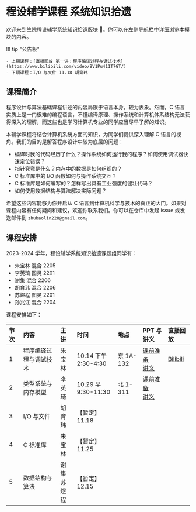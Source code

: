# 程设辅学课程 系统知识拾遗

欢迎来到竺院程设辅学系统知识拾遗版块 🤗。你可以在左侧导航栏中详细浏览本模块的内容。

<!-- prettier-ignore-start -->
!!! tip "公告板"

    - 上期课程：[直播回放 第一讲：程序编译过程与调试技术](https://www.bilibili.com/video/BV1Pu411T7GT/)
    - 下期课程：I/O 与文件 11.18 胡育玮
<!-- prettier-ignore-end -->

## 课程简介

程序设计与算法基础课程讲述的内容局限于语言本身，较为表象。然而，C 语言实质上是一门很难的编程语言，不懂编译原理、操作系统和计算机体系结构无法获得深入的理解，而这些也是学习计算机专业的同学应当尽早了解的知识。

本辅学课程将结合计算机系统方面的知识，为同学们提供深入理解 C 语言的视角。我们的目的是解答程序设计中较为底层的问题：

-   编译时我的代码经历了什么？操作系统如何运行我的程序？如何使用调试器快速定位错误？
-   指针究竟是什么？内存中的数据是如何组织的？
-   C 标准库中的 I/O 函数如何与操作系统交互？
-   C 标准库是如何编写的？怎样写出具有工业强度的健壮代码？
-   如何使用数据结构与算法解决实际问题？

希望这些内容能够为你开启从 C 语言到计算机科学与技术的真正的大门。如果对课程内容有任何疑问和建议，欢迎你联系我们。你可以在仓库中发起 issue 或发送邮件到 `zhubaolin228@gmail.com`。

## 课程安排

2023-2024 学年，程设辅学系统知识拾遗课题组同学有：

-   朱宝林 混合 2205
-   李英琦 图灵 2201
-   谢集 混合 2206
-   胡育玮 混合 2206
-   苏煜程 图灵 2201
-   孙兆江 混合 2204

课程安排如下：

| 节次 | 内容                   | 主讲           | 时间                 | 地点      | PPT 与讲义                                                        | 直播回放                                                 |
| :--- | :--------------------- | :------------- | :------------------- | :-------- | :---------------------------------------------------------------- | :------------------------------------------------------- |
| 1    | 程序编译过程与调试技术 | 朱宝林         | 10.14 下午 2:30-4:30 | 东 1A-132 | [课前准备](lecture1/pre_class.md)<br>[讲义](lecture1/lecture1.md) | [Bilibili](https://www.bilibili.com/video/BV1Pu411T7GT/) |
| 2    | 类型系统与内存模型     | 李英琦         | 10.29 早 9:30-11:30 | 北 1-311 | [课前准备](lecture2/pre_class.md)<br>[讲义](lecture2/lecture2.md) |                                                          |
| 3    | I/O 与文件             | 胡育玮         | 【暂定】11.18        |           |                                                                   |                                                          |
| 4    | C 标准库               | 朱宝林 | 【暂定】11.25        |           |                                                                   |                                                          |
| 5    | 数据结构与算法         | 谢集<br>苏煜程 | 【暂定】12.15        |           |                                                                   |                                                          |
